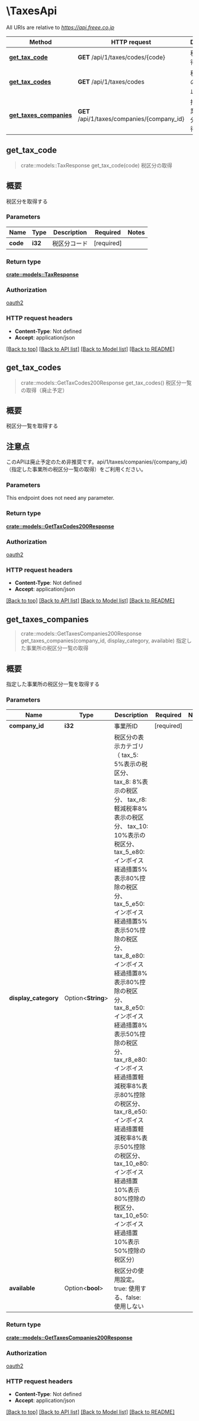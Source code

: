 # \TaxesApi

All URIs are relative to *https://api.freee.co.jp*

Method | HTTP request | Description
------------- | ------------- | -------------
[**get_tax_code**](TaxesApi.md#get_tax_code) | **GET** /api/1/taxes/codes/{code} | 税区分の取得
[**get_tax_codes**](TaxesApi.md#get_tax_codes) | **GET** /api/1/taxes/codes | 税区分一覧の取得（廃止予定）
[**get_taxes_companies**](TaxesApi.md#get_taxes_companies) | **GET** /api/1/taxes/companies/{company_id} | 指定した事業所の税区分一覧の取得



## get_tax_code

> crate::models::TaxResponse get_tax_code(code)
税区分の取得

 <h2 id=\"\">概要</h2>  <p>税区分を取得する</p>

### Parameters


Name | Type | Description  | Required | Notes
------------- | ------------- | ------------- | ------------- | -------------
**code** | **i32** | 税区分コード | [required] |

### Return type

[**crate::models::TaxResponse**](taxResponse.md)

### Authorization

[oauth2](../README.md#oauth2)

### HTTP request headers

- **Content-Type**: Not defined
- **Accept**: application/json

[[Back to top]](#) [[Back to API list]](../README.md#documentation-for-api-endpoints) [[Back to Model list]](../README.md#documentation-for-models) [[Back to README]](../README.md)


## get_tax_codes

> crate::models::GetTaxCodes200Response get_tax_codes()
税区分一覧の取得（廃止予定）

 <h2 id=\"\">概要</h2>  <p>税区分一覧を取得する</p>  <h2 id=\"\">注意点</h2>  <p>このAPIは廃止予定のため非推奨です。api/1/taxes/companies/{company_id}（指定した事業所の税区分一覧の取得）をご利用ください。</p>

### Parameters

This endpoint does not need any parameter.

### Return type

[**crate::models::GetTaxCodes200Response**](get_tax_codes_200_response.md)

### Authorization

[oauth2](../README.md#oauth2)

### HTTP request headers

- **Content-Type**: Not defined
- **Accept**: application/json

[[Back to top]](#) [[Back to API list]](../README.md#documentation-for-api-endpoints) [[Back to Model list]](../README.md#documentation-for-models) [[Back to README]](../README.md)


## get_taxes_companies

> crate::models::GetTaxesCompanies200Response get_taxes_companies(company_id, display_category, available)
指定した事業所の税区分一覧の取得

 <h2 id=\"\">概要</h2>  <p>指定した事業所の税区分一覧を取得する</p>

### Parameters


Name | Type | Description  | Required | Notes
------------- | ------------- | ------------- | ------------- | -------------
**company_id** | **i32** | 事業所ID | [required] |
**display_category** | Option<**String**> | 税区分の表示カテゴリ（ tax_5: 5%表示の税区分、 tax_8: 8%表示の税区分、 tax_r8: 軽減税率8%表示の税区分、 tax_10: 10%表示の税区分、 tax_5_e80: インボイス経過措置5%表示80%控除の税区分、 tax_5_e50: インボイス経過措置5%表示50%控除の税区分、 tax_8_e80: インボイス経過措置8%表示80%控除の税区分、 tax_8_e50: インボイス経過措置8%表示50%控除の税区分、 tax_r8_e80: インボイス経過措置軽減税率8%表示80%控除の税区分、 tax_r8_e50: インボイス経過措置軽減税率8%表示50%控除の税区分、 tax_10_e80: インボイス経過措置10%表示80%控除の税区分、 tax_10_e50: インボイス経過措置10%表示50%控除の税区分） |  |
**available** | Option<**bool**> | 税区分の使用設定。true: 使用する、false: 使用しない |  |

### Return type

[**crate::models::GetTaxesCompanies200Response**](get_taxes_companies_200_response.md)

### Authorization

[oauth2](../README.md#oauth2)

### HTTP request headers

- **Content-Type**: Not defined
- **Accept**: application/json

[[Back to top]](#) [[Back to API list]](../README.md#documentation-for-api-endpoints) [[Back to Model list]](../README.md#documentation-for-models) [[Back to README]](../README.md)

